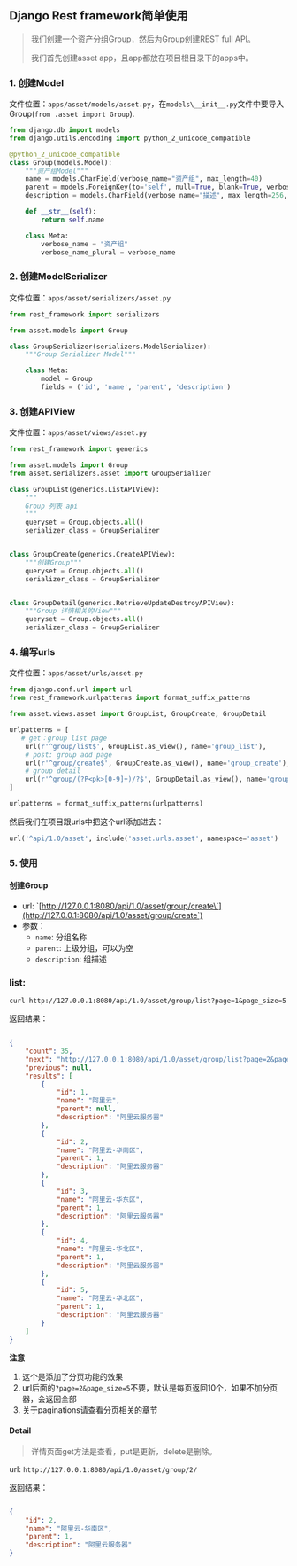 ## Django Rest framework简单使用

> 我们创建一个资产分组Group，然后为Group创建REST full API。
>
> 我们首先创建asset app，且app都放在项目根目录下的apps中。

### 1. 创建Model

文件位置：`apps/asset/models/asset.py`，在`models\__init__.py`文件中要导入Group\(`from .asset import Group`\).

```python
from django.db import models
from django.utils.encoding import python_2_unicode_compatible

@python_2_unicode_compatible
class Group(models.Model):
    """资产组Model"""
    name = models.CharField(verbose_name="资产组", max_length=40)
    parent = models.ForeignKey(to='self', null=True, blank=True, verbose_name="上级分组")
    description = models.CharField(verbose_name="描述", max_length=256, blank=True, null=True)

    def __str__(self):
        return self.name

    class Meta:
        verbose_name = "资产组"
        verbose_name_plural = verbose_name
```

### 2. 创建ModelSerializer

文件位置：`apps/asset/serializers/asset.py`

```python
from rest_framework import serializers

from asset.models import Group

class GroupSerializer(serializers.ModelSerializer):
    """Group Serializer Model"""

    class Meta:
        model = Group
        fields = ('id', 'name', 'parent', 'description')
```

### 3. 创建APIView

文件位置：`apps/asset/views/asset.py`

```python
from rest_framework import generics

from asset.models import Group
from asset.serializers.asset import GroupSerializer

class GroupList(generics.ListAPIView):
    """
    Group 列表 api
    """
    queryset = Group.objects.all()
    serializer_class = GroupSerializer


class GroupCreate(generics.CreateAPIView):
    """创建Group"""
    queryset = Group.objects.all()
    serializer_class = GroupSerializer


class GroupDetail(generics.RetrieveUpdateDestroyAPIView):
    """Group 详情相关的View"""
    queryset = Group.objects.all()
    serializer_class = GroupSerializer
```

### 4. 编写urls

文件位置：`apps/asset/urls/asset.py`

```python
from django.conf.url import url
from rest_framework.urlpatterns import format_suffix_patterns

from asset.views.asset import GroupList, GroupCreate, GroupDetail

urlpatterns = [
   # get：group list page
    url(r'^group/list$', GroupList.as_view(), name='group_list'),
    # post: group add page
    url(r'^group/create$', GroupCreate.as_view(), name='group_create'),
    # group detail
    url(r'^group/(?P<pk>[0-9]+)/?$', GroupDetail.as_view(), name='group_detail')
]

urlpatterns = format_suffix_patterns(urlpatterns)
```

然后我们在项目跟urls中把这个url添加进去：

```python
url('^api/1.0/asset', include('asset.urls.asset', namespace='asset')
```

### 5. 使用

#### 创建Group

* url: \`[http://127.0.0.1:8080/api/1.0/asset/group/create\`](http://127.0.0.1:8080/api/1.0/asset/group/create`)
* 参数：
  * `name`: 分组名称
  * `parent`: 上级分组，可以为空
  * `description`: 组描述

### list:

`curl http://127.0.0.1:8080/api/1.0/asset/group/list?page=1&page_size=5`

返回结果：

```json

{
    "count": 35,
    "next": "http://127.0.0.1:8080/api/1.0/asset/group/list?page=2&page_size=5",
    "previous": null,
    "results": [
        {
            "id": 1,
            "name": "阿里云",
            "parent": null,
            "description": "阿里云服务器"
        },
        {
            "id": 2,
            "name": "阿里云-华南区",
            "parent": 1,
            "description": "阿里云服务器"
        },
        {
            "id": 3,
            "name": "阿里云-华东区",
            "parent": 1,
            "description": "阿里云服务器"
        },
        {
            "id": 4,
            "name": "阿里云-华北区",
            "parent": 1,
            "description": "阿里云服务器"
        },
        {
            "id": 5,
            "name": "阿里云-华北区",
            "parent": 1,
            "description": "阿里云服务器"
        }
    ]
}
```

**注意**

1. 这个是添加了分页功能的效果
2. url后面的`?page=2&page_size=5`不要，默认是每页返回10个，如果不加分页器，会返回全部
3. 关于paginations请查看分页相关的章节

#### Detail

> 详情页面get方法是查看，put是更新，delete是删除。

url: `http://127.0.0.1:8080/api/1.0/asset/group/2/`

返回结果：

```json

{
    "id": 2,
    "name": "阿里云-华南区",
    "parent": 1,
    "description": "阿里云服务器"
}
```



